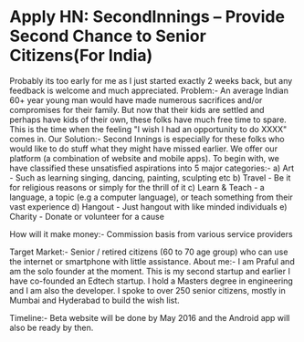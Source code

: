 # Apply HN: SecondInnings – Provide Second Chance to Senior Citizens(For India)

Probably its too early for me as I just started exactly 2 weeks back, but any feedback is welcome and much appreciated. 
Problem:- An average Indian 60+ year young man would have made numerous sacrifices and&#x2F;or compromises for their family. But now that their kids are settled and perhaps have kids of their own, these folks have much free time to spare. This is the time when the feeling &quot;I wish I had an opportunity to do XXXX&quot; comes in.
Our Solution:- Second Innings is especially for these folks who would like to do stuff what they might have missed earlier. We offer our platform (a combination of website and mobile apps). To begin with, we have classified these unsatisfied aspirations into 5 major categories:-
a) Art - Such as learning singing, dancing, painting, sculpting etc 
b) Travel - Be it for religious reasons or simply for the thrill of it
c) Learn &amp; Teach - a language, a topic (e.g a computer language), or teach something from their vast experience 
d) Hangout - Just hangout with like minded individuals
e) Charity - Donate or volunteer for a cause<p>How will it make money:- Commission basis from various service providers<p>Target Market:- Senior &#x2F; retired citizens (60 to 70 age group) who can use the internet or smartphone with little assistance.
About me:- I am Praful and am the solo founder at the moment. This is my second startup and earlier I have co-founded an Edtech startup. I hold a Masters degree in engineering and I am also the developer. I spoke to over 250 senior citizens, mostly in  Mumbai and Hyderabad to build the wish list.<p>Timeline:- Beta website  will be done by May 2016 and the Android app will also be ready by then.
